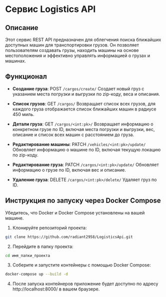# Сервис Logistics API


## Описание

Этот сервис REST API предназначен для облегчения поиска ближайших доступных машин для транспортировки грузов. 
Он позволяет пользователям создавать грузы, находить машины на основе местоположения и эффективно управлять 
информацией о грузах и машинах.


## Функционал

- **Создание груза**: POST `/cargos/create/`
  Создает новый груз с указанием места погрузки и выгрузки по zip-коду, веса и описания.

- **Список грузов**: GET `/cargos/`
  Возвращает список всех грузов, для каждого груза отображается список ближайших машин в радиусе 450 миль.

- **Детали груза**: GET `/cargos/<int:pk>/`
  Возвращает информацию о конкретном грузе по ID, включая места погрузки и выгрузки, вес, описание и список всех машин с расстоянием до груза.

- **Редактирование машины**: PATCH `/vehicles/<int:pk>/update/`
  Обновляет информацию о машине по ID, включая текущую локацию по zip-коду.

- **Редактирование груза**: PATCH `/cargos/<int:pk>/update/`
  Обновляет информацию о грузе по ID, включая вес и описание.

- **Удаление груза**: DELETE `/cargos/<int:pk>/delete/`
  Удаляет груз по ID.

## Инструкция по запуску через Docker Compose

Убедитесь, что Docker и Docker Compose установлены на вашей машине. 

1. Клонируйте репозиторий проекта:

```sh
git clone https://github.com/radiant2958/LogisticsApi.git
```

2. Перейдите в папку проекта:

```sh
cd имя_папки_проекта
```

3. Соберите и запустите контейнеры с помощью Docker Compose:

```sh
docker-compose up --build -d
```

4. После запуска контейнеров приложение будет доступно по адресу http://localhost:8000/ в вашем браузере.

